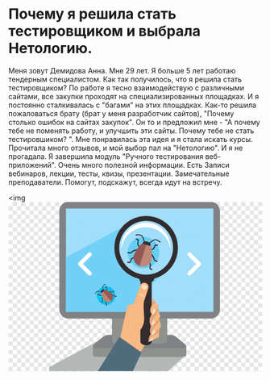 # Почему я решила стать тестировщиком и выбрала Нетологию.

Меня зовут Демидова Анна. Мне 29 лет. Я больше 5 лет работаю тендерным специалистом. Как так получилось, что я решила стать тестировщиком? 
По работе я тесно взаимодействую с различными сайтами, все закупки проходят на специализированных площадках.  И я постоянно сталкивалась с "багами" на этих площадках. Как-то решила пожаловаться брату (брат у меня разработчик сайтов), "Почему столько ошибок на сайтах закупок". Он то и предложил мне - "А почему тебе не поменять работу, и улучшить эти сайты. Почему тебе не стать тестировшиком? ". Мне понравилась эта идея и я стала искать курсы. Прочитала много отзывов, и мой выбор пал на "Нетологию". И я не прогадала. Я завершила модуль "Ручного тестирования веб-приложений". Очень много полезной информации. Есть Записи вебинаров, лекции, тесты, квизы, презентации. Замечательные преподаватели. Помогут, подскажут, всегда идут на встречу.

<img ![Alt text](png-clipart-software-testing-computer-software-test-automation-computer-icons-manual-testing-others-miscellaneous-hand.png)

